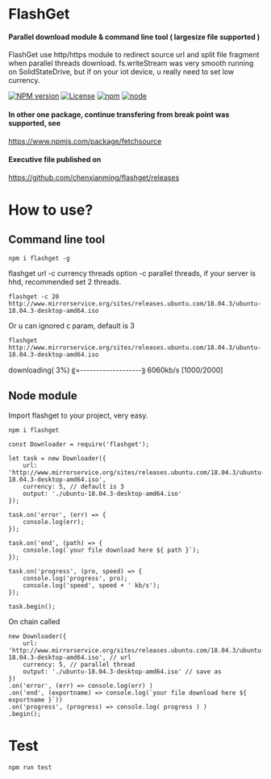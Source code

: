 # FlashGet
#### Parallel download module & command line tool ( largesize file supported )
FlashGet use http/https module to redirect source url and split file fragment when parallel threads download.
fs.writeStream was very smooth running on SolidStateDrive, but if on your iot device, u really need to set low currency.

[![NPM version](https://img.shields.io/npm/v/flashget.svg)](https://www.npmjs.com/package/flashget)
[![License](https://img.shields.io/badge/License-MIT-brightgreen.svg)](https://opensource.org/licenses/MIT)
[![npm](https://img.shields.io/npm/dt/flashget.svg)](https://www.npmjs.com/package/flashget)
[![node](https://img.shields.io/node/v/flashget.svg)](https://nodejs.org/en/download/)

#### In other one package, continue transfering from break point was supported, see
https://www.npmjs.com/package/fetchsource

#### Executive file published on
https://github.com/chenxianming/flashget/releases

# How to use?

## Command line tool

``` 
npm i flashget -g
``` 

flashget url -c currency threads
option -c parallel threads, if your server is hhd, recommended set 2 threads.

``` 
flashget -c 20 http://www.mirrorservice.org/sites/releases.ubuntu.com/18.04.3/ubuntu-18.04.3-desktop-amd64.iso
``` 

Or u can ignored c param, default is 3
``` 
flashget http://www.mirrorservice.org/sites/releases.ubuntu.com/18.04.3/ubuntu-18.04.3-desktop-amd64.iso
``` 

downloading( 3%) ⸨=-------------------⸩ 6060kb/s [1000/2000]


## Node module
Import flashget to your project, very easy.
```
npm i flashget
```

```
const Downloader = require('flashget');

let task = new Downloader({
    url: 'http://www.mirrorservice.org/sites/releases.ubuntu.com/18.04.3/ubuntu-18.04.3-desktop-amd64.iso',
    currency: 5, // default is 3
    output: './ubuntu-18.04.3-desktop-amd64.iso'
});

task.on('error', (err) => {
    console.log(err);
});

task.on('end', (path) => {
    console.log(`your file download here ${ path }`);
});

task.on('progress', (pro, speed) => {
    console.log('progress', pro);
    console.log('speed', speed + ' kb/s');
});

task.begin();
```

On chain called
```
new Downloader({
    url: 'http://www.mirrorservice.org/sites/releases.ubuntu.com/18.04.3/ubuntu-18.04.3-desktop-amd64.iso', // url
    currency: 5, // parallel thread
    output: './ubuntu-18.04.3-desktop-amd64.iso' // save as
})
.on('error', (err) => console.log(err) )
.on('end', (exportname) => console.log(`your file download here ${ exportname }`))
.on('progress', (progress) => console.log( progress ) )
.begin();
```

# Test

``` 
npm run test
``` 



